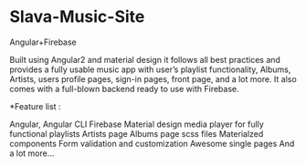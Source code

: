 # Slava-Music-Site
Angular+Firebase

Built using Angular2 and material design it follows all best practices and provides a fully usable music app with user’s playlist functionality, Albums, Artists, users profile pages, sign-in pages, front page, and a lot more. It also comes with a full-blown backend ready to use with Firebase.

*Feature list :

Angular, Angular CLI Firebase Material design media player for fully functional playlists Artists page Albums page scss files Materialzed components Form validation and customization Awesome single pages And a lot more…

